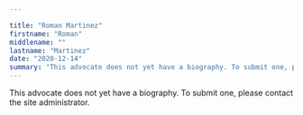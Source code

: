```yaml
---

title: "Roman Martinez"
firstname: "Roman"
middlename: ""
lastname: "Martinez"
date: "2020-12-14"
summary: "This advocate does not yet have a biography. To submit one, please contact the site administrator."
---
```

This advocate does not yet have a biography. To submit one, please contact the site administrator.

